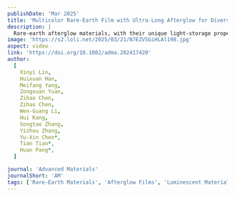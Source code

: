 ```yaml
---
publishDate: 'Mar 2025'
title: 'Multicolor Rare-Earth Film with Ultra-Long Afterglow for Diverse Energy-Saving Applications'
description: |
  Rare-earth afterglow materials, with their unique light-storage properties, show great promise for diverse applications. However, their broader applicability is constrained by challenges such as poor solvent compatibility, limited luminescent efficiency, and monochromatic emissions. In this study, these limitations are addressed by blending ZnS with various rare-earth phosphors including (Sr0.75Ca0.25)S:Eu2+; SrAl2O4:Eu2+, Dy3+ and Sr2MgSi2O7:Eu2+, Dy3+ to modulate deep trap mechanisms and significantly enhance both the afterglow and light capture capabilities. Using electrospinning, a large-area (0.4 m × 3 m) afterglow film is successfully fabricated with tunable colors and an extended afterglow duration exceeding 30 h. This film demonstrates thermoluminescence, enabling potential integration into fire-rescue protective clothing for enhanced emergency visibility. In greenhouse settings, it effectively supports chlorophyll synthesis and optimizes conditions for plant growth over a 24-h cycle. For tunnel and garage applications, the film captures and stores light from vehicle headlights at distances of up to 70 meters. The scalability and cost-effectiveness of this afterglow film underscore its considerable potential for real-world applications across multiple fields, marking a significant advancement in sustainable illumination technology.
image: 'https://s2.loli.net/2025/03/21/N7EZVSGiHLAl198.jpg'
aspect: video
link: 'https://doi.org/10.1002/adma.202417420'
author:
  [
    Xinyi Lin,
    Huixuan Han,
    Meifang Yang,
    Zongxuan Yuan,
    Zihao Chen,
    Zihao Chen,
    Wen-Guang Li,
    Hui Kang,
    Songtao Zhang,
    Yizhou Zhang,
    Yu-Xin Chen*,
    Tian Tian*,
    Huan Pang*,
  ]

journal: 'Advanced Materials'
journalShort: 'AM'
tags: ['Rare-Earth Materials', 'Afterglow Films', 'Luminescent Materials', 'Energy-Saving', 'Electrospinning', 'Multicolor Emissions', 'Thermoluminescence', 'Sustainable Illumination']
---
```

